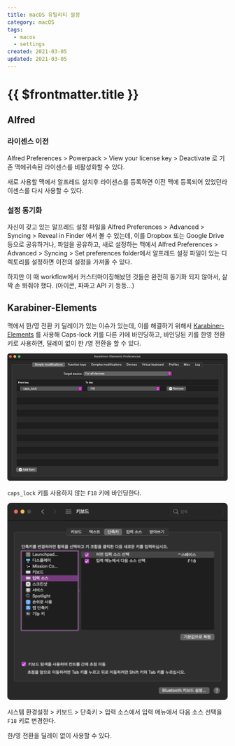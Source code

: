 ```yaml
---
title: macOS 유틸리티 설정
category: macOS
tags:
  - macos
  - settings
created: 2021-03-05
updated: 2021-03-05
---
```


# {{ $frontmatter.title }}

## Alfred

### 라이센스 이전

Alfred Preferences > Powerpack > View your license key > Deactivate 로 기존 맥에귀속된 라이센스를 비활성화할 수 있다.

새로 사용할 맥에서 알프레드 설치후 라이센스를 등록하면 이전 맥에 등록되어 있었던라이센스를 다시 사용할 수 있다.

### 설정 동기화

자신이 갖고 있는 알프레드 설정 파일을 Alfred Preferences > Advanced > Syncing > Reveal in Finder 에서 볼 수 있는데, 이를 Dropbox 또는 Google Drive 등으로 공유하거나, 파일을 공유하고, 새로 설정하는 맥에서 Alfred Preferences > Advanced > Syncing > Set preferences folder에서 알프레드 설정 파일이 있는 디렉토리를 설정하면 이전의 설정을 가져올 수 있다.

하지만 이 때 workflow에서 커스터마이징해놨던 것들은 완전히 동기화 되지 않아서, 살짝 손 봐줘야 했다. (아이콘, 파파고 API 키 등등...)

## Karabiner-Elements

맥에서 한/영 전환 키 딜레이가 있는 이슈가 있는데, 이를 해결하기 위해서 [Karabiner-Elements](https://karabiner-elements.pqrs.org/) 를 사용해 Caps-lock 키를 다른 키에 바인딩하고, 바인딩된 키를 한영 전환 키로 사용하면, 딜레이 없이 한 /영 전환을 할 수 있다.

![mac-utility-config-image-0](./images/mac-utility-config-image-0.png)

`caps_lock` 키를 사용하지 않는 `F18` 키에 바인딩한다.

![mac-utility-config-image-1](./images/mac-utility-config-image-1.png)

시스템 환경설정 > 키보드 > 단축키 > 입력 소스에서 입력 메뉴에서 다음 소스 선택을 `F18` 키로 변경한다.

한/영 전환을 딜레이 없이 사용할 수 있다.
